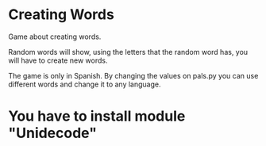 # Creating Words
Game about creating words.

Random words will show, using the letters that the random word has, you will have to create new words.

The game is only in Spanish. By changing the values on pals.py you can use different words and change it to any language.

# You have to install module "Unidecode"
